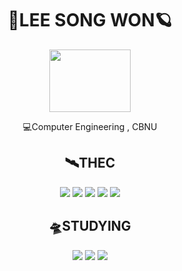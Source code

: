 <div align="center">
 <h1>🚀LEE SONG WON🪐</h2>
 <img src="https://user-images.githubusercontent.com/65889472/166927537-8cf6708e-b26b-4854-a468-a2c4bb76a1ee.gif" width="130" height="100"/>

💻Computer Engineering , CBNU

 <h2>🛰️THEC</h2>
<img src="https://img.shields.io/badge/C/C++-0F2346?style=for-the-badge&logo=c%2B%2B&logoColor=A8B9CC">
<img src="https://img.shields.io/badge/PYTHON-0F2346?style=for-the-badge&logo=python&logoColor=3776AB"> 
<img src="https://img.shields.io/badge/HTML5-0F2346?style=for-the-badge&logo=html5&logoColor=E34F26"> 
<img src="https://img.shields.io/badge/CSS3-0F2346?style=for-the-badge&logo=css3&logoColor=1572B6"> 
<img src="https://img.shields.io/badge/JAVASCRIPT-0F2346?style=for-the-badge&logo=javascript&logoColor=F7DF1E"> 
 
 <h2>🛸STUDYING</h2>
<img src="https://img.shields.io/badge/REACT-0F2346?style=for-the-badge&logo=react&logoColor=61DAFB">
<img src="https://img.shields.io/badge/ANDROID-0F2346?style=for-the-badge&logo=android&logoColor=3DDC84">
<img src="https://img.shields.io/badge/JAVA-0F2346?style=for-the-badge&logo=java&logoColor=007396">
 
